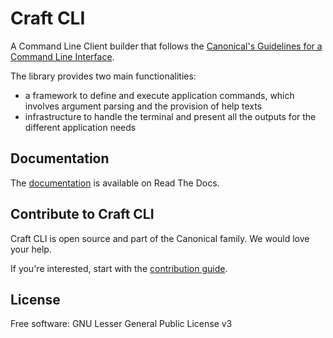 # Craft CLI

A Command Line Client builder that follows the [Canonical's Guidelines
for a Command Line
Interface](https://discourse.ubuntu.com/c/design/cli-guidelines/62).

The library provides two main functionalities:

- a framework to define and execute application commands, which
  involves argument parsing and the provision of help texts
- infrastructure to handle the terminal and present all the outputs
  for the different application needs

## Documentation

The [documentation](https://craft-cli.readthedocs.io) is available on
Read The Docs.

## Contribute to Craft CLI

Craft CLI is open source and part of the Canonical family. We would love your help.

If you're interested, start with the [contribution guide](CONTRIBUTING.md).

## License

Free software: GNU Lesser General Public License v3
